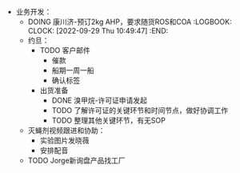- 业务开发：
	- DOING 康川济-预订2kg AHP，要求随货ROS和COA
	  :LOGBOOK:
	  CLOCK: [2022-09-29 Thu 10:49:47]
	  :END:
	- 约旦：
		- TODO 客户邮件
			- 催款
			- 船期一周一船
			- 确认标签
		- 出货准备
			- DONE 溴甲烷-许可证申请发起
			- TODO 了解许可证的关键环节和时间节点，做好协调工作
			- TODO 整理其他关键环节，有无SOP
	- 灭蝇剂视频跟进和协助：
		- 实验图片发晓薇
		- 安排配音
	- TODO Jorge新询盘产品找工厂